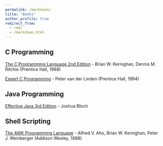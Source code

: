 ```yaml
---
permalink: /markdown/
title: "Books"
author_profile: true
redirect_from: 
  - /md/
  - /markdown.html
---
```


## C Programming

[The C Programming Language 2nd Edition](http://www.amazon.com/gp/product/0131103628?ie=UTF8&tag=deirdrestraug-20&linkCode=as2&camp=1789&creative=390957&creativeASIN=0131103628)  - Brian W. Kernighan, Dennis M. Ritchie (Prentice Hall, 1988)

[Expert C Programming](http://www.amazon.com/gp/product/0131774298?ie=UTF8&tag=deirdrestraug-20&linkCode=as2&camp=1789&creative=390957&creativeASIN=0131774298) - Peter van der Linden (Prentice Hall, 1994)


## Java Programming

[Effective Java 3rd Edition](https://www.amazon.com/Effective-Java-3rd-Joshua-Bloch/dp/0134685997/ref=sr_1_1?ie=UTF8&qid=1538795561&sr=8-1&keywords=Effective+Java) - Joshua Bloch 
 

## Shell Scripting

[The AWK Programming Language](http://www.amazon.com/gp/product/020107981X?ie=UTF8&tag=deirdrestraug-20&linkCode=as2&camp=1789&creative=390957&creativeASIN=020107981X) - Alfred V. Aho, Brian W. Kernighan, Peter J. Weinberger (Addison Wesley, 1988)
